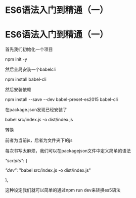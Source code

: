 # ES6语法入门到精通（一）

# ES6语法入门到精通（一）

首先我们初始化一个项目

npm init -y

然后全局安装一个babelcli

npm install babel-cli

然后安装依赖

npm install --save --dev babel-preset-es2015 babel-cli

在package.json发现已经安装了

babel src/index.js -o dist/index.js

转换

前者为当前js，后者为文件夹下的js

每次书写太麻烦，我们可以在packagejson文件中定义简单的语法

*"scripts"*: {

*"dev"*: "babel src/index.js -o dist/index.js"

},

这种设定我们就可以简单的通过npm run dev来转换es5语法